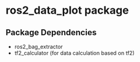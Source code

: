 # ros2_data_plot package

## Package Dependencies
* ros2_bag_extractor
* tf2_calculator (for data calculation based on tf2)